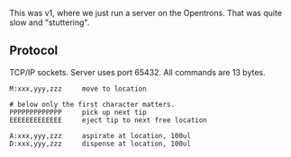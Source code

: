 This was v1, where we just run a server on the Opentrons. That was quite slow and "stuttering".

## Protocol

TCP/IP sockets. Server uses port 65432. All commands are 13 bytes.

```
M:xxx,yyy,zzz     move to location

# below only the first character matters.
PPPPPPPPPPPPP     pick up next tip
EEEEEEEEEEEEE     eject tip to next free location

A:xxx,yyy,zzz     aspirate at location, 100ul
D:xxx,yyy,zzz     dispense at location, 100ul
```
